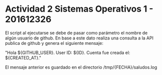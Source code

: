 # Actividad 2 Sistemas Operativos 1 - 201612326

El script al ejecutarse se debe de pasar como parámetro el nombre de algún usuario de github. En base a este dato realiza una consulta a la API publica de github y genera el siguiente mensaje:

"Hola ${GITHUB_USER}. User ID: ${ID}. Cuenta fue creada el: ${CREATED_AT}."

El mensaje anterior es guardado en el directorio /tmp/{FECHA}/saludos.log
